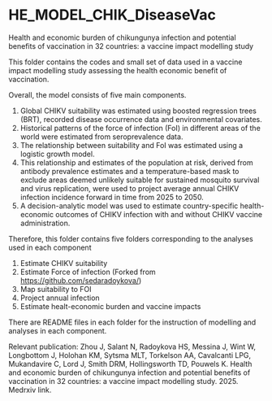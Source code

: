 # HE_MODEL_CHIK_DiseaseVac

Health and economic burden of chikungunya infection and potential benefits of vaccination in 32 countries: a vaccine impact modelling study

This folder contains the codes and small set of data used in a vaccine impact modelling study assessing the health economic benefit of vaccination. 

Overall, the model consists of five main components. 
1. Global CHIKV suitability was estimated using boosted regression trees (BRT), recorded disease occurrence data and environmental covariates. 
2. Historical patterns of the force of infection (FoI) in different areas of the world were estimated from seroprevalence data. 
3. The relationship between suitability and FoI was estimated using a logistic growth model. 
4. This relationship and estimates of the population at risk, derived from antibody prevalence estimates and a temperature-based mask to exclude areas deemed unlikely suitable for sustained mosquito survival and virus replication, were used to project average annual CHIKV infection incidence forward in time from 2025 to 2050. 
5. A decision-analytic model was used to estimate country-specific health-economic outcomes of CHIKV infection with and without CHIKV vaccine administration.

Therefore, this folder contains five folders corresponding to the analyses used in each component
1. Estimate CHIKV suitability
2. Estimate Force of infection (Forked from https://github.com/sedaradoykova/)
3. Map suitability to FOI
4. Project annual infection
5. Estimate healt-economic burden and vaccine impacts

There are README files in each folder for the instruction of modelling and analyses in each component. 

Relevant publication: 
Zhou J, Salant N, Radoykova HS, Messina J, Wint W, Longbottom J, Holohan KM, Sytsma MLT, Torkelson AA, Cavalcanti LPG, Mukandavire C, Lord J, Smith DRM, Hollingsworth TD, Pouwels K. 
Health and economic burden of chikungunya infection and potential benefits of vaccination in 32 countries: a vaccine impact modelling study. 2025. 
Medrxiv link. 
